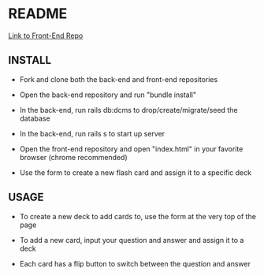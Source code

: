 # README

[Link to Front-End Repo](https://github.com/paulsvh/flipnotes_project_frontend "FlipNotes Front-End")

## INSTALL

* Fork and clone both the back-end and front-end repositories

* Open the back-end repository and run "bundle install"

* In the back-end, run rails db:dcms to drop/create/migrate/seed the database

* In the back-end, run rails s to start up server

* Open the front-end repository and open "index.html" in your favorite browser (chrome recommended)

* Use the form to create a new flash card and assign it to a specific deck

## USAGE

* To create a new deck to add cards to, use the form at the very top of the page

* To add a new card, input your question and answer and assign it to a deck

* Each card has a flip button to switch between the question and answer
